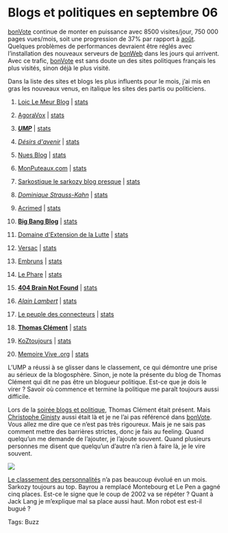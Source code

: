 # Blogs et politiques en septembre 06

[bonVote](http://www.bonvote.com) continue de monter en puissance avec 8500 visites/jour, 750 000 pages vues/mois, soit une progression de 37% par rapport à [août](/2006/09/04/blogs-et-politique-en-aout-06/). Quelques problèmes de performances devraient être réglés avec l’installation des nouveaux serveurs de [bonWeb](http://www.bonweb.com) dans les jours qui arrivent. Avec ce trafic, [bonVote](http://www.bonvote.com) est sans doute un des sites politiques français les plus visités, sinon déjà le plus visité.

Dans la liste des sites et blogs les plus influents pour le mois, j’ai mis en gras les nouveaux venus, en italique les sites des partis ou politiciens.

1. [Loic Le Meur Blog](http://www.loiclemeur.com/france) | [stats](http://www.bonvote.com/stats.php?s=44177)

2. [AgoraVox](http://www.agoravox.fr) | [stats](http://www.bonvote.com/stats.php?s=-52684)

3. [***UMP***](http://www.u-m-p.org) | [stats](http://www.bonvote.com/stats.php?s=108640)

4. [*Désirs d'avenir*](http://www.desirsdavenir.org) | [stats](http://www.bonvote.com/stats.php?s=149152)

5. [Nues Blog](http://www.nuesblog.com) | [stats](http://www.bonvote.com/stats.php?s=150944)

6. [MonPuteaux.com](http://www.monputeaux.com) | [stats](http://www.bonvote.com/stats.php?s=54456)

7. [Sarkostique le sarkozy blog presque](http://sarkostique.over-blog.com) | [stats](http://www.bonvote.com/stats.php?s=39276)

8. [*Dominique Strauss-Kahn*](http://www.blogdsk.net) | [stats](http://www.bonvote.com/stats.php?s=77433)

9. [Acrimed](http://www.acrimed.org) | [stats](http://www.bonvote.com/stats.php?s=51155)

10. [**Big Bang Blog**](http://www.bigbangblog.net) | [stats](http://www.bonvote.com/stats.php?s=152961)

11. [Domaine d'Extension de la Lutte](http://birenbaum.blog.20minutes.fr) | [stats](http://www.bonvote.com/stats.php?s=77626)

12. [Versac](http://vanb.typepad.com/versac) | [stats](http://www.bonvote.com/stats.php?s=80800)

13. [Embruns](http://embruns.net) | [stats](http://www.bonvote.com/stats.php?s=53940)

14. [Le Phare](http://gklein.blog.lemonde.fr) | [stats](http://www.bonvote.com/stats.php?s=152688)

15. [**404 Brain Not Found**](http://www.404brain.net) | [stats](http://www.bonvote.com/stats.php?s=44179)

16. [*Alain Lambert*](http://www.alain-lambert-blog.org) | [stats](http://www.bonvote.com/stats.php?s=152455)

17. [Le peuple des connecteurs]() | [stats](http://www.bonvote.com/stats.php?s=47671)

18. [**Thomas Clément**](http://clement.blogs.com) | [stats](http://www.bonvote.com/stats.php?s=534546)

19. [KoZtoujours](http://koztoujours.free.fr) | [stats](http://www.bonvote.com/stats.php?s=108808)

20. [Memoire Vive .org](http://www.memoire-vive.org) | [stats](http://www.bonvote.com/stats.php?s=152987)

L’UMP a réussi à se glisser dans le classement, ce qui démontre une prise au sérieux de la blogosphère. Sinon, je note la présente du blog de Thomas Clément qui dit ne pas être un blogueur politique. Est-ce que je dois le virer ? Savoir où commence et termine la politique me paraît toujours aussi difficile.

Lors de la [soirée blogs et politique](/2006/09/28/pourquoi-bayrou-est-il-venu/), Thomas Clément était présent. Mais [Christophe Ginisty](http://ginisty.typepad.com) aussi était là et je ne l’ai pas référencé dans [bonVote](http://www.bonvote.com). Vous allez me dire que ce n’est pas très rigoureux. Mais je ne sais pas comment mettre des barrières strictes, donc je fais au feeling. Quand quelqu’un me demande de l’ajouter, je l’ajoute souvent. Quand plusieurs personnes me disent que quelqu’un d’autre n’a rien à faire là, je le vire souvent.

![](https://tcrouzet.com/images_tc/10tophom.gif)

[Le classement des personnalités](http://www.bonvote.com/buzz.php) n’a pas beaucoup évolué en un mois. Sarkozy toujours au top. Bayrou a remplacé Montebourg et Le Pen a gagné cinq places. Est-ce le signe que le coup de 2002 va se répéter ? Quant à Jack Lang je m’explique mal sa place aussi haut. Mon robot est est-il bugué ?

Tags: Buzz